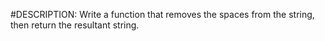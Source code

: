 #DESCRIPTION:
Write a function that removes the spaces from the string, then return the resultant string.